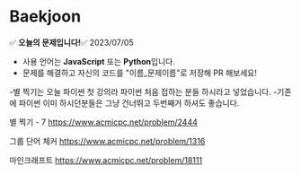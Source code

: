 # Baekjoon
:white_check_mark: **오늘의 문제입니다!**:white_check_mark:
2023/07/05
- 사용 언어는 **JavaScript** 또는 **Python**입니다.
- 문제를 해결하고 자신의 코드를 "이름_문제이름"로 저장해 PR 해보세요!

-별 찍기는 오늘 파이썬 첫 강의라 파이썬 처음 접하는 분들 하시라고 넣었습니다.
-기존에 파이썬 이미 하시던분들은 그냥 건너뛰고 두번째거 하셔도 좋습니다.

별 찍기 - 7
https://www.acmicpc.net/problem/2444

그룹 단어 체커
https://www.acmicpc.net/problem/1316

마인크래프트
https://www.acmicpc.net/problem/18111